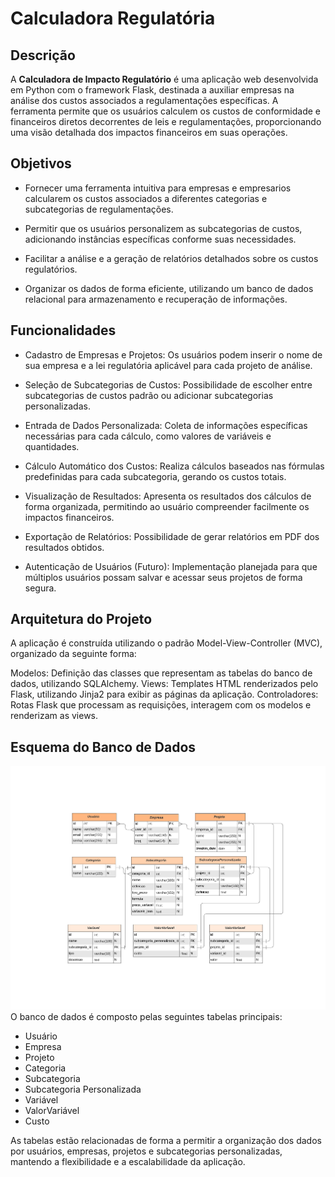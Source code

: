 # Calculadora Regulatória

## Descrição
A **Calculadora de Impacto Regulatório** é uma aplicação web desenvolvida em Python com o framework Flask, destinada a auxiliar empresas na análise dos custos associados a regulamentações específicas. A ferramenta permite que os usuários calculem os custos de conformidade e financeiros diretos decorrentes de leis e regulamentações, proporcionando uma visão detalhada dos impactos financeiros em suas operações.

## Objetivos
- Fornecer uma ferramenta intuitiva para empresas e empresarios calcularem os custos associados a diferentes categorias e subcategorias de regulamentações.

- Permitir que os usuários personalizem as subcategorias de custos, adicionando instâncias específicas conforme suas necessidades.

- Facilitar a análise e a geração de relatórios detalhados sobre os custos regulatórios.

- Organizar os dados de forma eficiente, utilizando um banco de dados relacional para armazenamento e recuperação de informações.

## Funcionalidades

- Cadastro de Empresas e Projetos: Os usuários podem inserir o nome de sua empresa e a lei regulatória aplicável para cada projeto de análise.

- Seleção de Subcategorias de Custos: Possibilidade de escolher entre subcategorias de custos padrão ou adicionar subcategorias personalizadas.

- Entrada de Dados Personalizada: Coleta de informações específicas necessárias para cada cálculo, como valores de variáveis e quantidades.

- Cálculo Automático dos Custos: Realiza cálculos baseados nas fórmulas predefinidas para cada subcategoria, gerando os custos totais.

- Visualização de Resultados: Apresenta os resultados dos cálculos de forma organizada, permitindo ao usuário compreender facilmente os impactos financeiros.

- Exportação de Relatórios: Possibilidade de gerar relatórios em PDF dos resultados obtidos.

- Autenticação de Usuários (Futuro): Implementação planejada para que múltiplos usuários possam salvar e acessar seus projetos de forma segura.

## Arquitetura do Projeto

A aplicação é construída utilizando o padrão Model-View-Controller (MVC), organizado da seguinte forma:

Modelos: Definição das classes que representam as tabelas do banco de dados, utilizando SQLAlchemy.
Views: Templates HTML renderizados pelo Flask, utilizando Jinja2 para exibir as páginas da aplicação.
Controladores: Rotas Flask que processam as requisições, interagem com os modelos e renderizam as views.

## Esquema do Banco de Dados

![esquema do banco de dados](static\images\diagrama_database.png)
O banco de dados é composto pelas seguintes tabelas principais:

- Usuário
- Empresa
- Projeto
- Categoria
- Subcategoria
- Subcategoria Personalizada
- Variável
- ValorVariável
- Custo

As tabelas estão relacionadas de forma a permitir a organização dos dados por usuários, empresas, projetos e subcategorias personalizadas, mantendo a flexibilidade e a escalabilidade da aplicação.